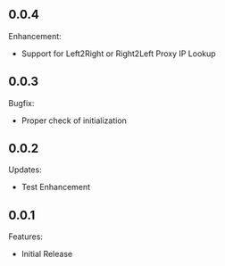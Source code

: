 ## 0.0.4

Enhancement:

  - Support for Left2Right or Right2Left Proxy IP Lookup

## 0.0.3

Bugfix:

  - Proper check of initialization

## 0.0.2

Updates:

  - Test Enhancement


## 0.0.1

Features:

  - Initial Release

